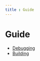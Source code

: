 ```yaml
---
title : Guide
---
```



# Guide

<div markdown="1" class="big-list">

* [Debugging](/guide/debugging/)
* [Building](/guide/building/)

</div>
